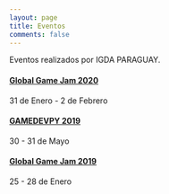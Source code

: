```yaml
---
layout: page
title: Eventos
comments: false
---
```


Eventos realizados por IGDA PARAGUAY.

#### [Global Game Jam 2020][ggj2020]

31 de Enero - 2 de Febrero

#### [GAMEDEVPY 2019][gamedevpy2019]

30 - 31 de Mayo

#### [Global Game Jam 2019][ggj2019]

25 - 28 de Enero

[ggj2019]:/eventos/ggj2019
[gamedevpy2019]:/eventos/gamedevpy2019
[ggj2020]:/eventos/ggj2020